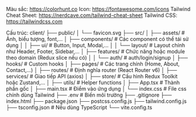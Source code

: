 Màu sắc: https://colorhunt.co
Icon: https://fontawesome.com/icons
Tailwind Cheat Sheet: https://nerdcave.com/tailwind-cheat-sheet
Tailwind CSS: https://tailwindcss.com

Cấu trúc:
client/
├── public/
│ └── favicon.svg
├── src/
│ ├── assets/ # Ảnh, biểu tượng, font,...
│ ├── components/ # Các component có thể tái sử dụng
│ │ ├── ui/ # Button, Input, Modal,...
│ │ └── layout/ # Layout chính như Header, Footer, Sidebar,...
│ ├── features/ # Chức năng hoặc module theo domain (Redux slice nếu có)
│ │ └── auth/ # auth/login/signup
│ ├── hooks/ # Custom hooks
│ ├── pages/ # Các trang chính (Home, About, Contact,...)
│ ├── routes/ # Định nghĩa router (React Router v6)
│ ├── services/ # Giao tiếp API (axios)
│ ├── store/ # Cấu hình Redux Toolkit hoặc Zustand,...
│ ├── utils/ # Helper functions
│ ├── App.tsx # Thành phần gốc
│ ├── main.tsx # Điểm vào ứng dụng
│ └── index.css # File css chính dùng Tailwind
├── .env # Biến môi trường
├── .gitignore
├── index.html
├── package.json
├── postcss.config.js
├── tailwind.config.js
├── tsconfig.json # Nếu dùng TypeScript
└── vite.config.ts
